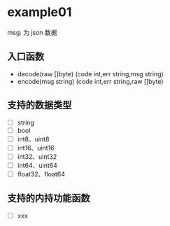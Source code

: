 # example01
msg: 为 json 数据
## 入口函数
- decode(raw []byte) (code int,err string,msg string)
- encode(msg string) (code int,err string,raw []byte)
## 支持的数据类型
- [ ] string
- [ ] bool
- [ ] int8、uint8
- [ ] int16、uint16
- [ ] int32、uint32
- [ ] int64、uint64
- [ ] float32、float64
## 支持的内持功能函数
- [ ] xxx